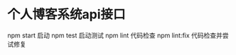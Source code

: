# 个人博客系统api接口

npm start       启动
npm test        启动测试
npm lint        代码检查
npm lint:fix    代码检查并尝试修复